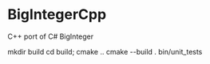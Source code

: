 # BigIntegerCpp
C++ port of C# BigInteger

mkdir build 
cd build; cmake ..
cmake --build .
bin/unit_tests
